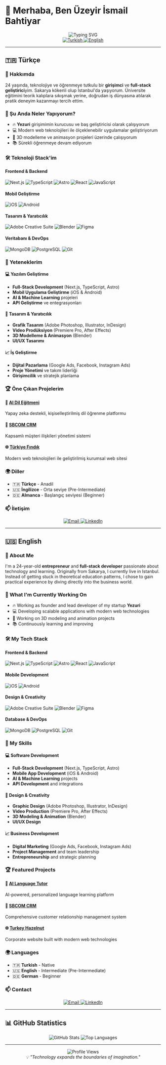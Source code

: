 # 👋 Merhaba, Ben Üzeyir İsmail Bahtiyar

<div align="center">
  <img src="https://readme-typing-svg.herokuapp.com?font=Fira+Code&pause=1000&color=2F81F7&center=true&vCenter=true&width=435&lines=Full-Stack+Developer;Entrepreneur;Creative+Designer;AI+Enthusiast" alt="Typing SVG" />
</div>

<!-- Language Selector -->
<div align="center">
  <a href="#turkish">
    <img src="https://img.shields.io/badge/🇹🇷%20Türkçe-2F81F7?style=for-the-badge&logo=&logoColor=white" alt="Turkish" />
  </a>
  <a href="#english">
    <img src="https://img.shields.io/badge/🇺🇸%20English-2F81F7?style=for-the-badge&logo=&logoColor=white" alt="English" />
  </a>
</div>

---

## 🇹🇷 Türkçe

<div id="turkish">

### 🚀 Hakkımda

24 yaşında, teknolojiye ve öğrenmeye tutkulu bir **girişimci** ve **full-stack geliştirici**yim. Sakarya kökenli olup İstanbul'da yaşıyorum. Üniversite eğitimini teorik kalıplara sıkışmak yerine, doğrudan iş dünyasına atılarak pratik deneyim kazanmayı tercih ettim.

### 🎯 Şu Anda Neler Yapıyorum?

- 🔥 **Yezuri** girişimimin kurucusu ve baş geliştiricisi olarak çalışıyorum
- 💻 Modern web teknolojileri ile ölçeklenebilir uygulamalar geliştiriyorum
- 🎨 3D modelleme ve animasyon projeleri üzerinde çalışıyorum
- 📚 Sürekli öğrenmeye devam ediyorum

### 🛠️ Teknoloji Stack'im

#### Frontend & Backend
![Next.js](https://img.shields.io/badge/Next.js-000000?style=for-the-badge&logo=next.js&logoColor=white)
![TypeScript](https://img.shields.io/badge/TypeScript-007ACC?style=for-the-badge&logo=typescript&logoColor=white)
![Astro](https://img.shields.io/badge/Astro-FF5D01?style=for-the-badge&logo=astro&logoColor=white)
![React](https://img.shields.io/badge/React-20232A?style=for-the-badge&logo=react&logoColor=61DAFB)
![JavaScript](https://img.shields.io/badge/JavaScript-F7DF1E?style=for-the-badge&logo=javascript&logoColor=black)

#### Mobil Geliştirme
![iOS](https://img.shields.io/badge/iOS-000000?style=for-the-badge&logo=ios&logoColor=white)
![Android](https://img.shields.io/badge/Android-3DDC84?style=for-the-badge&logo=android&logoColor=white)

#### Tasarım & Yaratıcılık
![Adobe Creative Suite](https://img.shields.io/badge/Adobe%20Creative%20Suite-FF0000?style=for-the-badge&logo=adobe&logoColor=white)
![Blender](https://img.shields.io/badge/Blender-F5792A?style=for-the-badge&logo=blender&logoColor=white)
![Figma](https://img.shields.io/badge/Figma-F24E1E?style=for-the-badge&logo=figma&logoColor=white)

#### Veritabanı & DevOps
![MongoDB](https://img.shields.io/badge/MongoDB-4EA94B?style=for-the-badge&logo=mongodb&logoColor=white)
![PostgreSQL](https://img.shields.io/badge/PostgreSQL-316192?style=for-the-badge&logo=postgresql&logoColor=white)
![Git](https://img.shields.io/badge/Git-F05032?style=for-the-badge&logo=git&logoColor=white)

### 🎨 Yeteneklerim

#### 💻 Yazılım Geliştirme
- **Full-Stack Development** (Next.js, TypeScript, Astro)
- **Mobil Uygulama Geliştirme** (iOS & Android)
- **AI & Machine Learning** projeleri
- **API Geliştirme** ve entegrasyonları

#### 🎨 Tasarım & Yaratıcılık
- **Grafik Tasarım** (Adobe Photoshop, Illustrator, InDesign)
- **Video Prodüksiyon** (Premiere Pro, After Effects)
- **3D Modelleme & Animasyon** (Blender)
- **UI/UX Tasarımı**

#### 📈 İş Geliştirme
- **Dijital Pazarlama** (Google Ads, Facebook, Instagram Ads)
- **Proje Yönetimi** ve takım liderliği
- **Girişimcilik** ve stratejik planlama

### 🏆 Öne Çıkan Projelerim

#### 🤖 [AI Dil Eğitmeni](https://github.com/uzeyirrr/ai-dil-egitmeni)
Yapay zeka destekli, kişiselleştirilmiş dil öğrenme platformu

#### 🏢 [SBCOM CRM](https://github.com/uzeyirrr/sbcomyeni)
Kapsamlı müşteri ilişkileri yönetimi sistemi

#### 🌐 [Türkiye Fındık](https://trfturkiyefindik.com)
Modern web teknolojileri ile geliştirilmiş kurumsal web sitesi

### 🌍 Diller

- 🇹🇷 **Türkçe** - Anadil
- 🇺🇸 **İngilizce** - Orta seviye (Pre-Intermediate)
- 🇩🇪 **Almanca** - Başlangıç seviyesi (Beginner)


### 📫 İletişim

<div align="center">
  <a href="mailto:uzeyirismailbahtiyar@gmail.com">
    <img src="https://img.shields.io/badge/Email-D14836?style=for-the-badge&logo=gmail&logoColor=white" alt="Email" />
  </a>
  <a href="https://www.linkedin.com/in/%C3%BCzeyirismail/">
    <img src="https://img.shields.io/badge/LinkedIn-0077B5?style=for-the-badge&logo=linkedin&logoColor=white" alt="LinkedIn" />
  </a>
</div>

</div>

---

## 🇺🇸 English

<div id="english">

### 🚀 About Me

I'm a 24-year-old **entrepreneur** and **full-stack developer** passionate about technology and learning. Originally from Sakarya, I currently live in Istanbul. Instead of getting stuck in theoretical education patterns, I chose to gain practical experience by diving directly into the business world.

### 🎯 What I'm Currently Working On

- 🔥 Working as founder and lead developer of my startup **Yezuri**
- 💻 Developing scalable applications with modern web technologies
- 🎨 Working on 3D modeling and animation projects
- 📚 Continuously learning and improving

### 🛠️ My Tech Stack

#### Frontend & Backend
![Next.js](https://img.shields.io/badge/Next.js-000000?style=for-the-badge&logo=next.js&logoColor=white)
![TypeScript](https://img.shields.io/badge/TypeScript-007ACC?style=for-the-badge&logo=typescript&logoColor=white)
![Astro](https://img.shields.io/badge/Astro-FF5D01?style=for-the-badge&logo=astro&logoColor=white)
![React](https://img.shields.io/badge/React-20232A?style=for-the-badge&logo=react&logoColor=61DAFB)
![JavaScript](https://img.shields.io/badge/JavaScript-F7DF1E?style=for-the-badge&logo=javascript&logoColor=black)

#### Mobile Development
![iOS](https://img.shields.io/badge/iOS-000000?style=for-the-badge&logo=ios&logoColor=white)
![Android](https://img.shields.io/badge/Android-3DDC84?style=for-the-badge&logo=android&logoColor=white)

#### Design & Creativity
![Adobe Creative Suite](https://img.shields.io/badge/Adobe%20Creative%20Suite-FF0000?style=for-the-badge&logo=adobe&logoColor=white)
![Blender](https://img.shields.io/badge/Blender-F5792A?style=for-the-badge&logo=blender&logoColor=white)
![Figma](https://img.shields.io/badge/Figma-F24E1E?style=for-the-badge&logo=figma&logoColor=white)

#### Database & DevOps
![MongoDB](https://img.shields.io/badge/MongoDB-4EA94B?style=for-the-badge&logo=mongodb&logoColor=white)
![PostgreSQL](https://img.shields.io/badge/PostgreSQL-316192?style=for-the-badge&logo=postgresql&logoColor=white)
![Git](https://img.shields.io/badge/Git-F05032?style=for-the-badge&logo=git&logoColor=white)

### 🎨 My Skills

#### 💻 Software Development
- **Full-Stack Development** (Next.js, TypeScript, Astro)
- **Mobile App Development** (iOS & Android)
- **AI & Machine Learning** projects
- **API Development** and integrations

#### 🎨 Design & Creativity
- **Graphic Design** (Adobe Photoshop, Illustrator, InDesign)
- **Video Production** (Premiere Pro, After Effects)
- **3D Modeling & Animation** (Blender)
- **UI/UX Design**

#### 📈 Business Development
- **Digital Marketing** (Google Ads, Facebook, Instagram Ads)
- **Project Management** and team leadership
- **Entrepreneurship** and strategic planning

### 🏆 Featured Projects

#### 🤖 [AI Language Tutor](https://github.com/uzeyirrr/ai-dil-egitmeni)
AI-powered, personalized language learning platform

#### 🏢 [SBCOM CRM](https://github.com/uzeyirrr/sbcomyeni)
Comprehensive customer relationship management system

#### 🌐 [Turkey Hazelnut](https://trfturkiyefindik.com)
Corporate website built with modern web technologies

### 🌍 Languages

- 🇹🇷 **Turkish** - Native
- 🇺🇸 **English** - Intermediate (Pre-Intermediate)
- 🇩🇪 **German** - Beginner


### 📫 Contact

<div align="center">
  <a href="mailto:uzeyirismailbahtiyar@gmail.com">
    <img src="https://img.shields.io/badge/Email-D14836?style=for-the-badge&logo=gmail&logoColor=white" alt="Email" />
  </a>
  <a href="https://www.linkedin.com/in/%C3%BCzeyirismail/">
    <img src="https://img.shields.io/badge/LinkedIn-0077B5?style=for-the-badge&logo=linkedin&logoColor=white" alt="LinkedIn" />
  </a>
</div>

</div>

---

## 📊 GitHub Statistics

<div align="center">
  <img src="https://github-readme-stats.vercel.app/api?username=uzeyirrr&show_icons=true&theme=tokyonight&hide_border=true&count_private=true" alt="GitHub Stats" />
  <img src="https://github-readme-stats.vercel.app/api/top-langs/?username=uzeyirrr&layout=compact&theme=tokyonight&hide_border=true" alt="Top Languages" />
</div>

---

<div align="center">
  <img src="https://komarev.com/ghpvc/?username=uzeyirrr&style=for-the-badge&color=blue" alt="Profile Views" />
  <br>
  <em>💡 "Technology expands the boundaries of imagination."</em>
</div>
